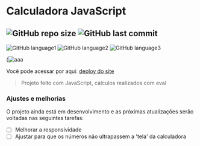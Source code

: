 # Calculadora JavaScript

![GitHub repo size](https://img.shields.io/github/repo-size/brinobruno/Calculadora-Js?style=for-the-badge)
![GitHub last commit](https://img.shields.io/github/last-commit/brinobruno/Calculadora-Js/main?style=for-the-badge)
---
![GitHub language1](https://img.shields.io/badge/JavaScript-323330?style=for-the-badge&logo=javascript&logoColor=F7DF1E)
![GitHub language2](https://img.shields.io/badge/CSS3-1572B6?style=for-the-badge&logo=css3&logoColor=white)
![GitHub language3](https://img.shields.io/badge/HTML5-E34F26?style=for-the-badge&logo=html5&logoColor=white)

(![aaa](https://user-images.githubusercontent.com/81701584/129752713-4847d853-8cc5-4d49-a708-b94065727e06.png)

Você pode acessar por aqui: [deploy do site]

> Projeto feito com JavaScript, calculos realizados com eval

### Ajustes e melhorias

O projeto ainda está em desenvolvimento e as próximas atualizações serão voltadas nas seguintes tarefas:

- [ ] Melhorar a responsividade
- [ ] Ajustar para que os números não ultrapassem a 'tela' da calculadora

[deploy do site]: https://nostalgic-ride-f48b9c.netlify.app/

